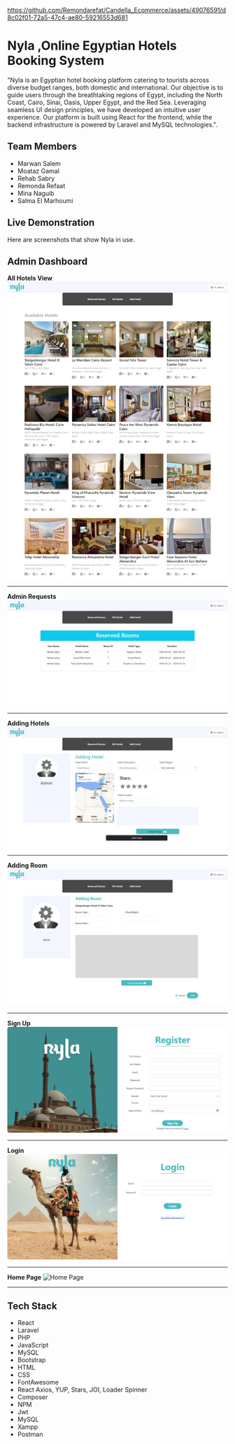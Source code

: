 https://github.com/Remondarefat/Candella_Ecommerce/assets/49076591/d8c02f01-72a5-47c4-ae80-59216553d681

# Nyla ,Online Egyptian Hotels Booking System

"Nyla is an Egyptian hotel booking platform catering to tourists across diverse budget ranges, both domestic and international. Our objective is to guide users through the breathtaking regions of Egypt, including the North Coast, Cairo, Sinai, Oasis, Upper Egypt, and the Red Sea. Leveraging seamless UI design principles, we have developed an intuitive user experience. Our platform is built using React for the frontend, while the backend infrastructure is powered by Laravel and MySQL technologies.". 

## Team Members

* Marwan Salem
* Moataz Gamal 
* Rehab Sabry
* Remonda Refaat
* Mina Naguib
* Salma El Marhoumi


## Live Demonstration


Here are screenshots that show Nyla in use.

## Admin Dashboard

**All Hotels View**
![all hotels](/images/allhotels.jpg?raw=true "all hotels")

---
**Admin Requests**
![Admin Requests](/images/adminrequest.jpg?raw=true "Admin Requests")

---
**Adding Hotels**
![Adding Hotels](/images/addhotel.jpg?raw=true "Adding Hotels")

---
**Adding Room**
![Adding Room](/images/addroom.jpg?raw=true "Adding Room")

---


**Sign Up**
![Sign Up](/images/register.jpg?raw=true "Sign Up")

---


**Login**
![Login](/images/login.jpg?raw=true "Login")

---




**Home Page**
![Home Page](/images/aboutdisc/Candella.png?raw=true "Optional Title")

---




## Tech Stack
* React
* Laravel
* PHP
* JavaScript
* MySQL
* Bootstrap
* HTML
* CSS
* FontAwesome
* React Axios, YUP, Stars, JOI, Loader Spinner
* Composer
* NPM
* Jwt
* MySQL
* Xampp
* Postman

